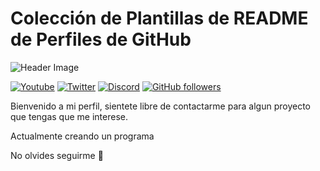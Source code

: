 # Colección de Plantillas de README de Perfiles de GitHub

![Header Image](https://postimg.cc/PN623LS5)

[![Youtube](https://img.shields.io/badge/YouTube-Ziver05-red?logo=youtube)](https://www.youtube.com/@Ziver05)
[![Twitter](https://img.shields.io/badge/Twitter-@Ziver05-blue?logo=twitter)](https://x.com/MathiasSar3679)
[![Discord](https://img.shields.io/badge/Discord-Ziver05-7289DA?logo=discord)](https://discord.gg/vpcZTtFWtJ)
[![GitHub followers](https://img.shields.io/github/followers/Ziver05?label=Seguidores&style=social)](https://github.com/Ziver05)

Bienvenido a mi perfil, sientete libre de contactarme para algun proyecto que tengas que me interese.

Actualmente creando un programa 

No olvides seguirme 🌟
